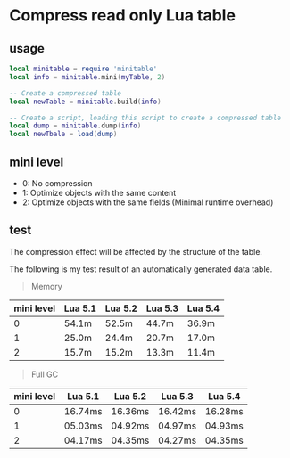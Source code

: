 # Compress read only Lua table

## usage
```lua
local minitable = require 'minitable'
local info = minitable.mini(myTable, 2)

-- Create a compressed table
local newTable = minitable.build(info)

-- Create a script, loading this script to create a compressed table
local dump = minitable.dump(info)
local newTbale = load(dump)
```

## mini level
* 0: No compression
* 1: Optimize objects with the same content
* 2: Optimize objects with the same fields (Minimal runtime overhead)

## test

The compression effect will be affected by the structure of the table.

The following is my test result of an automatically generated data table.

> Memory

| mini level | Lua 5.1 | Lua 5.2 | Lua 5.3 | Lua 5.4 |
| ---------- | ------- | ------- | ------- | ------- |
| 0          |  54.1m  |  52.5m  |  44.7m  |  36.9m  |
| 1          |  25.0m  |  24.4m  |  20.7m  |  17.0m  |
| 2          |  15.7m  |  15.2m  |  13.3m  |  11.4m  |

> Full GC

| mini level | Lua 5.1 | Lua 5.2 | Lua 5.3 | Lua 5.4 |
| ---------- | ------- | ------- | ------- | ------- |
| 0          | 16.74ms | 16.36ms | 16.42ms | 16.28ms |
| 1          | 05.03ms | 04.92ms | 04.97ms | 04.93ms |
| 2          | 04.17ms | 04.35ms | 04.27ms | 04.35ms |
